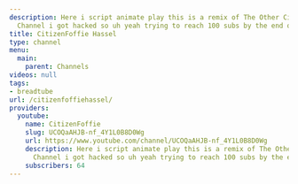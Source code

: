 ```yaml
---
description: Here i script animate play this is a remix of The Other CitizenFoffie
  Channel i got hacked so uh yeah trying to reach 100 subs by the end of the year
title: CitizenFoffie Hassel
type: channel
menu:
  main:
    parent: Channels
videos: null
tags:
- breadtube
url: /citizenfoffiehassel/
providers:
  youtube:
    name: CitizenFoffie
    slug: UCOQaAHJB-nf_4Y1L0B8D0Wg
    url: https://www.youtube.com/channel/UCOQaAHJB-nf_4Y1L0B8D0Wg
    description: Here i script animate play this is a remix of The Other CitizenFoffie
      Channel i got hacked so uh yeah trying to reach 100 subs by the end of the year
    subscribers: 64
---
```

